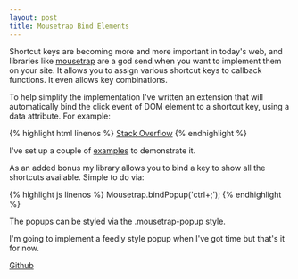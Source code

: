 ```yaml
---
layout: post
title: Mousetrap Bind Elements
---
```


Shortcut keys are becoming more and more important in today's web, and libraries like [mousetrap](http://craig.is/killing/mice) are a god send when you want to implement them on your site. It allows you to assign various shortcut keys to callback functions. It even allows key combinations.

To help simplify the implementation I've written an extension that will automatically bind the click event of DOM element to a shortcut key, using a data attribute. For example:

{% highlight html linenos %}
<a href="http://www.stackoverflow.com" data-mousetrap="ctrl+s">Stack Overflow</a>
{% endhighlight %}
 
I've set up a couple of [examples](/examples/mousetrapBindElements.html) to demonstrate it.

As an added bonus my library allows you to bind a key to show all the shortcuts available. Simple to do via:

{% highlight js linenos %}
Mousetrap.bindPopup('ctrl+;');
{% endhighlight %}

The popups can be styled via the .mousetrap-popup style.

I'm going to implement a feedly style popup when I've got time but that's it for now.

[Github](https://github.com/invalid-arg/mousetrap.bindElements)

